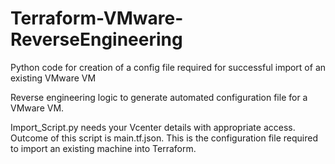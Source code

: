 # Terraform-VMware-ReverseEngineering
Python code for creation of a config file required for successful import of an existing VMware VM

Reverse engineering logic to generate automated configuration file for a VMware VM.

Import_Script.py needs your Vcenter details with appropriate access. Outcome of this script is main.tf.json. This is the configuration file required to import an existing machine into Terraform.
